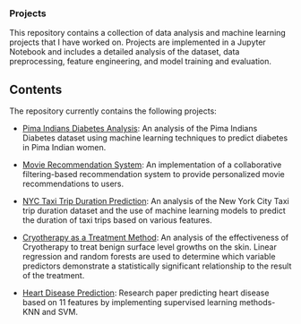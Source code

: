 ### Projects

This repository contains a collection of data analysis and machine learning projects that I have worked on. Projects are implemented in a Jupyter Notebook and includes a detailed analysis of the dataset, data preprocessing, feature engineering, and model training and evaluation.

## Contents

The repository currently contains the following projects:

* [Pima Indians Diabetes Analysis](https://colab.research.google.com/drive/1VFcwTnQpMqalLZE9TLXtrteFCU8EXeQQ?usp=sharing): An analysis of the Pima Indians Diabetes dataset using machine learning techniques to predict diabetes in Pima Indian women.


* [Movie Recommendation System](https://colab.research.google.com/drive/1Y1Cinq-4KvPx8d0Iw2z-xSqoHH4hX_2q?usp=sharing): An implementation of a collaborative filtering-based recommendation system to provide personalized movie recommendations to users.


* [NYC Taxi Trip Duration Prediction](https://colab.research.google.com/drive/1aTex8IEPnkWFAMOZiUKfg-275lOxGHDX?usp=sharing): An analysis of the New York City Taxi trip duration dataset and the use of machine learning models to predict the duration of taxi trips based on various features.

* [Cryotherapy as a Treatment Method](https://drive.google.com/file/d/1Bi0a2ccj-OMbci6p0uxxOmT5lXTib_SX/view?usp=sharing): An analysis of the effectiveness of Cryotherapy to treat benign surface level growths on the skin. Linear regression and random forests are used to determine which variable predictors demonstrate a statistically significant relationship to the result of the treatment.

* [Heart Disease Prediction](https://drive.google.com/file/d/1fbiQW8iZwXQHK_EQtP5PY_E3RM1UC4zo/view?usp=sharing): Research paper predicting heart disease based on 11 features by implementing supervised learning methods-KNN and SVM. 
